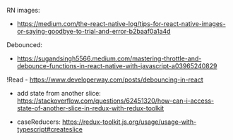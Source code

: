 RN images:

- https://medium.com/the-react-native-log/tips-for-react-native-images-or-saying-goodbye-to-trial-and-error-b2baaf0a1a4d

Debounced:

- https://sugandsingh5566.medium.com/mastering-throttle-and-debounce-functions-in-react-native-with-javascript-a03965240829

!Read - https://www.developerway.com/posts/debouncing-in-react

- add state from another slice: https://stackoverflow.com/questions/62451320/how-can-i-access-state-of-another-slice-in-redux-with-redux-toolkit

- caseReducers: https://redux-toolkit.js.org/usage/usage-with-typescript#createslice
